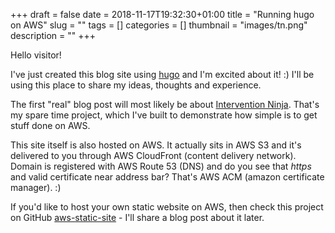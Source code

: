 +++ 
draft = false
date = 2018-11-17T19:32:30+01:00
title = "Running hugo on AWS"
slug = "" 
tags = []
categories = []
thumbnail = "images/tn.png"
description = ""
+++

Hello visitor! 

I've just created this blog site using <a href="https://gohugo.io/" target="_blank">hugo</a> and I'm excited about it! :) I'll be using this place to share my ideas, thoughts and experience. 

The first "real" blog post will most likely be about <a href="https://www.intervention.ninja/" target="_blank">Intervention Ninja</a>. That's my spare time project, which I've built to demonstrate how simple is to get stuff done on AWS.

This site itself is also hosted on AWS. It actually sits in AWS S3 and it's delivered to you through AWS CloudFront (content delivery network). 
Domain is registered with AWS Route 53 (DNS) and do you see that *https* and valid certificate near address bar? 
That's AWS ACM (amazon certificate manager). :) 

If you'd like to host your own static website on AWS, then check this project on GitHub <a href="https://github.com/pkrayzel/aws-static-site" target="_blank">aws-static-site</a> - I'll share a blog post about it later.
